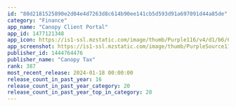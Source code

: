 ```yaml
---
id: "80d2181525890e2d04e4d7263d8c614b90ee141cb5d593d91a697091d44a85de"
category: "Finance"
app_name: "Canopy Client Portal"
app_id: 1477121348
app_icon: https://is1-ssl.mzstatic.com/image/thumb/Purple116/v4/d1/b6/60/d1b6604e-aefc-f98f-b464-bbf482cb20c2/ClientAppIcon-0-0-1x_U007emarketing-0-7-0-85-220.png/1024x1024bb.png
app_screenshot: https://is1-ssl.mzstatic.com/image/thumb/PurpleSource116/v4/a9/63/9f/a9639f6f-d7f9-a528-e137-b79eb760c9db/a2501e61-53ee-48cc-a632-9529ff6362ec_Panel_1_-_Iphone_14.png/1284x2778bb.png
publisher_id: 1444764476
publisher_name: "Canopy Tax"
rank: 387
most_recent_release: 2024-01-18 00:00:00
release_count_in_past_year: 16
release_count_in_past_year_category: 20
release_count_in_past_year_top_in_category: 28
---
```

